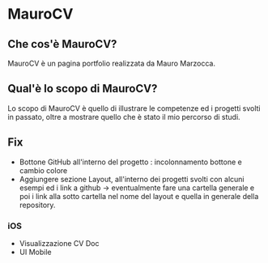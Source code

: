 # MauroCV

## Che cos'è MauroCV?

MauroCV è un pagina portfolio realizzata da Mauro Marzocca.

## Qual'è lo scopo di MauroCV?

Lo scopo di MauroCV è quello di illustrare le competenze ed i progetti svolti in passato, oltre a mostrare quello che è stato il mio percorso di studi.

## Fix 

- Bottone GitHub all'interno del progetto : incolonnamento bottone e cambio colore
- Aggiungere sezione Layout, all'interno dei progetti svolti con alcuni esempi ed i link a github -> eventualmente fare una cartella generale e poi i link alla sotto cartella nel nome del layout e quella in generale della repository.
  
### iOS

- Visualizzazione CV Doc
- UI Mobile